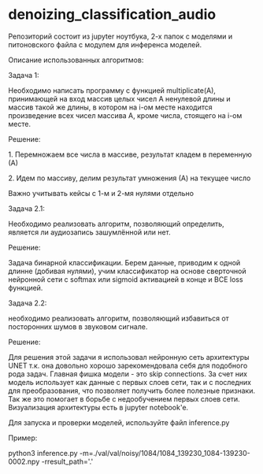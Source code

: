 # denoizing_classification_audio
<p>Репозиторий состоит из jupyter ноутбука, 2-х папок с моделями и питоновского файла с модулем для инференса моделей.
<p>Описание использованных алгоритмов:
<p>Задача 1:
<p>Необходимо написать программу с функцией multiplicate(A), принимающей на вход массив целых чисел А ненулевой длины и массив такой же длины, в котором на i-ом месте находится произведение всех чисел массива А, кроме числа, стоящего на i-ом месте.
<p>Решение:
<p>1. Перемножаем все числа в массиве, результат кладем в переменную (А)
<p>2. Идем по массиву, делим результат умножения (А) на текущее число
<p>Важно учитывать кейсы с 1-м и 2-мя нулями отдельно
<p>Задача 2.1:
<p>Необходимо реализовать алгоритм, позволяющий определить, является ли аудиозапись зашумлённой или нет. 
<p>Решение:
<p>Задача бинарной классификации. Берем данные, приводим к одной длинне (добивая нулями), учим классификатор на основе сверточной нейронной сети с softmax или sigmoid активацией в конце и BCE loss функцией.
<p>Задача 2.2:
<p>необходимо реализовать алгоритм, позволяющий избавиться от посторонних шумов в звуковом сигнале. 
<p>Решение:
<p>Для решения этой задачи я использовал нейронную сеть архитектуры UNET т.к. она довольно хорошо зарекомендовала себя для подобного рода задач. Главная фишка модели - это skip connections. За счет них модель использует как данные с первых слоев сети, так и с последних для преобразования, что позволяет получить более полезные признаки.  Так же это помогает в борьбе с недообучением первых слоев сети. Визуализация архитектуры есть в jupyter notebook'e. 

<p>Для запуска и проверки моделей, используйте файл inference.py
<p>Пример:
<p> python3 inference.py -m=./val/val/noisy/1084/1084_139230_1084-139230-0002.npy -rresult_path='.'
